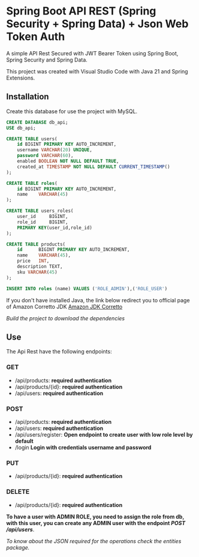 # Spring Boot API REST (Spring Security + Spring Data) + Json Web Token Auth

A simple API Rest Secured with JWT Bearer Token using Spring Boot, Spring Security and Spring Data.

This project was created with Visual Studio Code with Java 21 and Spring Extensions.

## Installation

Create this database for use the project with MySQL.

```SQL
CREATE DATABASE db_api;
USE db_api;

CREATE TABLE users(
	id BIGINT PRIMARY KEY AUTO_INCREMENT,
    username VARCHAR(20) UNIQUE,
    password VARCHAR(60),
    enabled BOOLEAN NOT NULL DEFAULT TRUE,
    created_at TIMESTAMP NOT NULL DEFAULT CURRENT_TIMESTAMP()
);

CREATE TABLE roles(
	id BIGINT PRIMARY KEY AUTO_INCREMENT,
    name	VARCHAR(45)
);

CREATE TABLE users_roles(
	user_id		BIGINT,
	role_id 	BIGINT,
	PRIMARY KEY(user_id,role_id)
);

CREATE TABLE products(
	id 		BIGINT PRIMARY KEY AUTO_INCREMENT,
    name 	VARCHAR(45),
    price	INT,
    description TEXT,
    sku VARCHAR(45)
);

INSERT INTO roles (name) VALUES ('ROLE_ADMIN'),('ROLE_USER')
```

If you don't have installed Java, the link below redirect you to official page of Amazon Corretto JDK
[Amazon JDK Corretto](https://aws.amazon.com/es/corretto)

*Build the project to download the dependencies*

## Use

The Api Rest have the following endpoints:
  
### GET
- /api/products:         **required authentication**
- /api/products/{id}: **required authentication**
- /api/users: **required authentication**
 
### POST
- /api/products: **required authentication**
- /api/users:   **required authentication**
- /api/users/register: **Open endpoint to create user with low role level by default**
- /login **Login with credentials username and password**

### PUT
- /api/products/{id}: **required authentication**

### DELETE
- /api/products/{id}: **required authentication**

**To have a user with ADMIN ROLE, you need to assign the role from db, with this user, you can create any ADMIN user with the endpoint *POST /api/users***.

*To know about the JSON required for the operations check the entities package.*